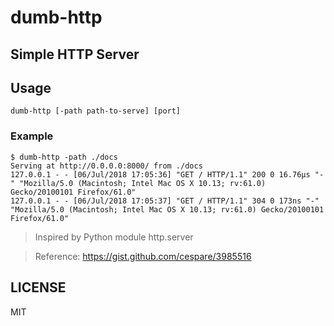 # dumb-http
## Simple HTTP Server

## Usage

```
dumb-http [-path path-to-serve] [port]
```
### Example
```
$ dumb-http -path ./docs
Serving at http://0.0.0.0:8000/ from ./docs
127.0.0.1 - - [06/Jul/2018 17:05:36] "GET / HTTP/1.1" 200 0 16.76µs "-" "Mozilla/5.0 (Macintosh; Intel Mac OS X 10.13; rv:61.0) Gecko/20100101 Firefox/61.0"
127.0.0.1 - - [06/Jul/2018 17:05:37] "GET / HTTP/1.1" 304 0 173ns "-" "Mozilla/5.0 (Macintosh; Intel Mac OS X 10.13; rv:61.0) Gecko/20100101 Firefox/61.0"
```

>Inspired by Python module http.server

> Reference: https://gist.github.com/cespare/3985516

## LICENSE

MIT
